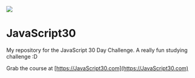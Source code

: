 ![](https://javascript30.com/images/JS3-social-share.png)

# JavaScript30

My repository for the JavaScript 30 Day Challenge. A really fun studying challenge :D

Grab the course at [https://JavaScript30.com](https://JavaScript30.com)

